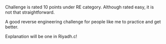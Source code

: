 Challenge is rated 10 points under RE category.
Although rated easy, it is not that straightforward.

A good reverse engineering challenge for people like me to practice and get better.

Explanation will be one in Riyadh.c!
